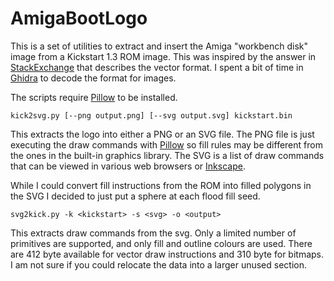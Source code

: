 # AmigaBootLogo

This is a set of utilities to extract and insert the Amiga "workbench disk" image from a Kickstart 1.3 ROM image. This was inspired by the answer in [StackExchange](https://retrocomputing.stackexchange.com/questions/13897/why-was-the-kickstart-1-x-insert-floppy-graphic-so-bad/13901) that describes the vector format. I spent a bit of time in [Ghidra](https://ghidra-sre.org/) to decode the format for images.

The scripts require [Pillow](https://pillow.readthedocs.io/) to be installed.

```shell
kick2svg.py [--png output.png] [--svg output.svg] kickstart.bin
```
This extracts the logo into either a PNG or an SVG file. The PNG file is just executing the draw commands with [Pillow](https://pillow.readthedocs.io/) so fill rules may be different from the ones in the built-in graphics library. The SVG is a list of draw commands that can be viewed in various web browsers or [Inkscape](https://inkscape.org/).

While I could convert fill instructions from the ROM into filled polygons in the SVG I decided to just put a sphere at each flood fill seed.

```shell
svg2kick.py -k <kickstart> -s <svg> -o <output>
```
This extracts draw commands from the svg. Only a limited number of primitives are supported, and only fill and outline colours are used. There are 412 byte available for vector draw instructions and 310 byte for bitmaps. I am not sure if you could relocate the data into a larger unused section.


